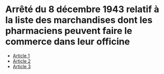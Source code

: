 # Arrêté du 8 décembre 1943 relatif à la liste des marchandises dont les pharmaciens peuvent faire le commerce dans leur officine

- [Article 1](article-1.md)
- [Article 2](article-2.md)
- [Article 3](article-3.md)
